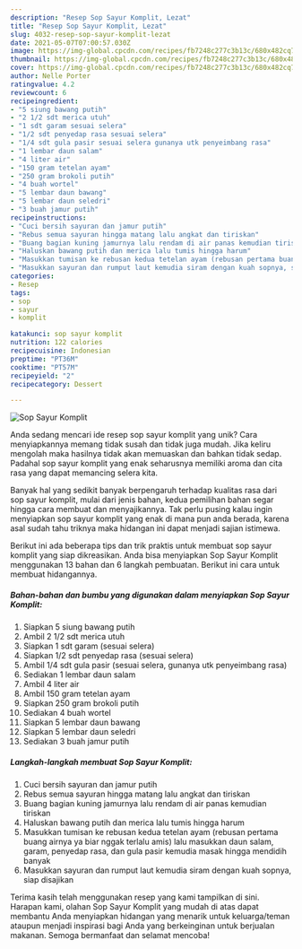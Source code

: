 ```yaml
---
description: "Resep Sop Sayur Komplit, Lezat"
title: "Resep Sop Sayur Komplit, Lezat"
slug: 4032-resep-sop-sayur-komplit-lezat
date: 2021-05-07T07:00:57.030Z
image: https://img-global.cpcdn.com/recipes/fb7248c277c3b13c/680x482cq70/sop-sayur-komplit-foto-resep-utama.jpg
thumbnail: https://img-global.cpcdn.com/recipes/fb7248c277c3b13c/680x482cq70/sop-sayur-komplit-foto-resep-utama.jpg
cover: https://img-global.cpcdn.com/recipes/fb7248c277c3b13c/680x482cq70/sop-sayur-komplit-foto-resep-utama.jpg
author: Nelle Porter
ratingvalue: 4.2
reviewcount: 6
recipeingredient:
- "5 siung bawang putih"
- "2 1/2 sdt merica utuh"
- "1 sdt garam sesuai selera"
- "1/2 sdt penyedap rasa sesuai selera"
- "1/4 sdt gula pasir sesuai selera gunanya utk penyeimbang rasa"
- "1 lembar daun salam"
- "4 liter air"
- "150 gram tetelan ayam"
- "250 gram brokoli putih"
- "4 buah wortel"
- "5 lembar daun bawang"
- "5 lembar daun seledri"
- "3 buah jamur putih"
recipeinstructions:
- "Cuci bersih sayuran dan jamur putih"
- "Rebus semua sayuran hingga matang lalu angkat dan tiriskan"
- "Buang bagian kuning jamurnya lalu rendam di air panas kemudian tiriskan"
- "Haluskan bawang putih dan merica lalu tumis hingga harum"
- "Masukkan tumisan ke rebusan kedua tetelan ayam (rebusan pertama buang airnya ya biar nggak terlalu amis) lalu masukkan daun salam, garam, penyedap rasa, dan gula pasir kemudia masak hingga mendidih banyak"
- "Masukkan sayuran dan rumput laut kemudia siram dengan kuah sopnya, siap disajikan"
categories:
- Resep
tags:
- sop
- sayur
- komplit

katakunci: sop sayur komplit 
nutrition: 122 calories
recipecuisine: Indonesian
preptime: "PT36M"
cooktime: "PT57M"
recipeyield: "2"
recipecategory: Dessert

---
```



![Sop Sayur Komplit](https://img-global.cpcdn.com/recipes/fb7248c277c3b13c/680x482cq70/sop-sayur-komplit-foto-resep-utama.jpg)

Anda sedang mencari ide resep sop sayur komplit yang unik? Cara menyiapkannya memang tidak susah dan tidak juga mudah. Jika keliru mengolah maka hasilnya tidak akan memuaskan dan bahkan tidak sedap. Padahal sop sayur komplit yang enak seharusnya memiliki aroma dan cita rasa yang dapat memancing selera kita.



Banyak hal yang sedikit banyak berpengaruh terhadap kualitas rasa dari sop sayur komplit, mulai dari jenis bahan, kedua pemilihan bahan segar hingga cara membuat dan menyajikannya. Tak perlu pusing kalau ingin menyiapkan sop sayur komplit yang enak di mana pun anda berada, karena asal sudah tahu triknya maka hidangan ini dapat menjadi sajian istimewa.


Berikut ini ada beberapa tips dan trik praktis untuk membuat sop sayur komplit yang siap dikreasikan. Anda bisa menyiapkan Sop Sayur Komplit menggunakan 13 bahan dan 6 langkah pembuatan. Berikut ini cara untuk membuat hidangannya.

<!--inarticleads1-->

##### Bahan-bahan dan bumbu yang digunakan dalam menyiapkan Sop Sayur Komplit:

1. Siapkan 5 siung bawang putih
1. Ambil 2 1/2 sdt merica utuh
1. Siapkan 1 sdt garam (sesuai selera)
1. Siapkan 1/2 sdt penyedap rasa (sesuai selera)
1. Ambil 1/4 sdt gula pasir (sesuai selera, gunanya utk penyeimbang rasa)
1. Sediakan 1 lembar daun salam
1. Ambil 4 liter air
1. Ambil 150 gram tetelan ayam
1. Siapkan 250 gram brokoli putih
1. Sediakan 4 buah wortel
1. Siapkan 5 lembar daun bawang
1. Siapkan 5 lembar daun seledri
1. Sediakan 3 buah jamur putih




<!--inarticleads2-->

##### Langkah-langkah membuat Sop Sayur Komplit:

1. Cuci bersih sayuran dan jamur putih
1. Rebus semua sayuran hingga matang lalu angkat dan tiriskan
1. Buang bagian kuning jamurnya lalu rendam di air panas kemudian tiriskan
1. Haluskan bawang putih dan merica lalu tumis hingga harum
1. Masukkan tumisan ke rebusan kedua tetelan ayam (rebusan pertama buang airnya ya biar nggak terlalu amis) lalu masukkan daun salam, garam, penyedap rasa, dan gula pasir kemudia masak hingga mendidih banyak
1. Masukkan sayuran dan rumput laut kemudia siram dengan kuah sopnya, siap disajikan




Terima kasih telah menggunakan resep yang kami tampilkan di sini. Harapan kami, olahan Sop Sayur Komplit yang mudah di atas dapat membantu Anda menyiapkan hidangan yang menarik untuk keluarga/teman ataupun menjadi inspirasi bagi Anda yang berkeinginan untuk berjualan makanan. Semoga bermanfaat dan selamat mencoba!
